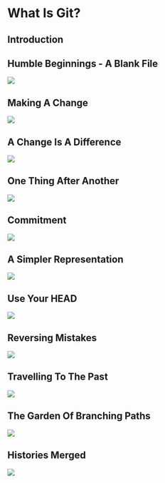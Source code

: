 # What Is Git?

## Introduction

## Humble Beginnings - A Blank File
![](./img/1_initial_state.drawio.png)

## Making A Change
![](./img/2_first_change.drawio.png)

## A Change Is A Difference
![](./img/3_diff_representation.drawio.png)

## One Thing After Another
![](./img/4_second_change.drawio.png)

## Commitment 
![](./img/5_commits.drawio.png)

## A Simpler Representation
![](./img/6_graph_representation.drawio.png)

## Use Your HEAD
![](./img/7_graph_head.drawio.png)

## Reversing Mistakes
![](./img/8_why_is_this_useful_a.drawio.png)

## Travelling To The Past
![](./img/9_why_is_this_useful_b.drawio.png)

## The Garden Of Branching Paths
![](./img/10_why_is_this_useful_c.drawio.png)

## Histories Merged
![](./img/11_why_is_this_useful_d.drawio.png)